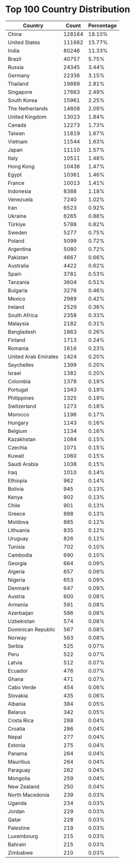 # Top 100 Country Distribution
| Country | Count | Percentage |
|----|----|----|
| China | 128164 | 18.10% |
| United States | 111662 | 15.77% |
| India | 80246 | 11.33% |
| Brazil | 40757 | 5.75% |
| Russia | 24345 | 3.44% |
| Germany | 22336 | 3.15% |
| Thailand | 19889 | 2.81% |
| Singapore | 17663 | 2.49% |
| South Korea | 15961 | 2.25% |
| The Netherlands | 14808 | 2.09% |
| United Kingdom | 13023 | 1.84% |
| Canada | 12273 | 1.73% |
| Taiwan | 11819 | 1.67% |
| Vietnam | 11544 | 1.63% |
| Japan | 11110 | 1.57% |
| Italy | 10511 | 1.48% |
| Hong Kong | 10436 | 1.47% |
| Egypt | 10361 | 1.46% |
| France | 10013 | 1.41% |
| Indonesia | 8388 | 1.18% |
| Venezuela | 7240 | 1.02% |
| Iran | 6523 | 0.92% |
| Ukraine | 6265 | 0.88% |
| Türkiye | 5788 | 0.82% |
| Sweden | 5277 | 0.75% |
| Poland | 5099 | 0.72% |
| Argentina | 5080 | 0.72% |
| Pakistan | 4667 | 0.66% |
| Australia | 4422 | 0.62% |
| Spain | 3781 | 0.53% |
| Tanzania | 3604 | 0.51% |
| Bulgaria | 3276 | 0.46% |
| Mexico | 2989 | 0.42% |
| Ireland | 2529 | 0.36% |
| South Africa | 2358 | 0.33% |
| Malaysia | 2182 | 0.31% |
| Bangladesh | 1863 | 0.26% |
| Finland | 1713 | 0.24% |
| Romania | 1616 | 0.23% |
| United Arab Emirates | 1424 | 0.20% |
| Seychelles | 1399 | 0.20% |
| Israel | 1382 | 0.20% |
| Colombia | 1378 | 0.19% |
| Portugal | 1343 | 0.19% |
| Philippines | 1325 | 0.19% |
| Switzerland | 1273 | 0.18% |
| Morocco | 1196 | 0.17% |
| Hungary | 1143 | 0.16% |
| Belgium | 1134 | 0.16% |
| Kazakhstan | 1084 | 0.15% |
| Czechia | 1071 | 0.15% |
| Kuwait | 1060 | 0.15% |
| Saudi Arabia | 1038 | 0.15% |
| Iraq | 1010 | 0.14% |
| Ethiopia | 962 | 0.14% |
| Bolivia | 945 | 0.13% |
| Kenya | 902 | 0.13% |
| Chile | 901 | 0.13% |
| Greece | 898 | 0.13% |
| Moldova | 885 | 0.12% |
| Lithuania | 835 | 0.12% |
| Uruguay | 826 | 0.12% |
| Tunisia | 702 | 0.10% |
| Cambodia | 690 | 0.10% |
| Georgia | 664 | 0.09% |
| Algeria | 657 | 0.09% |
| Nigeria | 653 | 0.09% |
| Denmark | 647 | 0.09% |
| Austria | 600 | 0.08% |
| Armenia | 591 | 0.08% |
| Azerbaijan | 586 | 0.08% |
| Uzbekistan | 574 | 0.08% |
| Dominican Republic | 567 | 0.08% |
| Norway | 563 | 0.08% |
| Serbia | 525 | 0.07% |
| Peru | 522 | 0.07% |
| Latvia | 512 | 0.07% |
| Ecuador | 476 | 0.07% |
| Ghana | 471 | 0.07% |
| Cabo Verde | 454 | 0.06% |
| Slovakia | 435 | 0.06% |
| Albania | 384 | 0.05% |
| Belarus | 342 | 0.05% |
| Costa Rica | 288 | 0.04% |
| Croatia | 286 | 0.04% |
| Nepal | 277 | 0.04% |
| Estonia | 275 | 0.04% |
| Panama | 264 | 0.04% |
| Mauritius | 264 | 0.04% |
| Paraguay | 262 | 0.04% |
| Mongolia | 259 | 0.04% |
| New Zealand | 250 | 0.04% |
| North Macedonia | 239 | 0.03% |
| Uganda | 234 | 0.03% |
| Jordan | 229 | 0.03% |
| Qatar | 228 | 0.03% |
| Palestine | 219 | 0.03% |
| Luxembourg | 215 | 0.03% |
| Bahrain | 215 | 0.03% |
| Zimbabwe | 210 | 0.03% |
